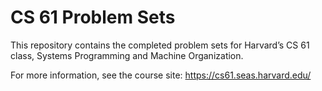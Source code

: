 CS 61 Problem Sets
==================

This repository contains the completed problem sets for Harvard’s CS 61 class, Systems
Programming and Machine Organization.

For more information, see the course site:
https://cs61.seas.harvard.edu/
